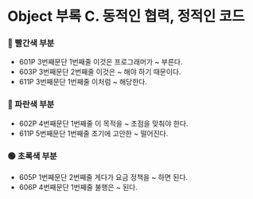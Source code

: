 # Object 부록 C. 동적인 협력, 정적인 코드 
### 🔴 빨간색 부분
* 601P 3번째문단 1번째줄 이것은 프로그래머가 ~ 부른다. 
* 603P 3번째문단 2번째줄 이것은 ~ 해야 하기 때문이다. 
* 611P 3번째문단 1번째줄 이처럼 ~ 해당한다.

### 🔵 파란색 부분
* 602P 4번째문단 1번째줄 이 목적을 ~ 초점을 맞춰야 한다.
* 611P 5번째문단 1번째줄 초기에 고안한 ~ 떨어진다.

### 🟢 초록색 부분
* 605P 1번째문단 2번째줄 게다가 요금 정책을 ~ 하면 된다.
* 606P 4번째문단 1번째줄 불행은 ~ 된다.
